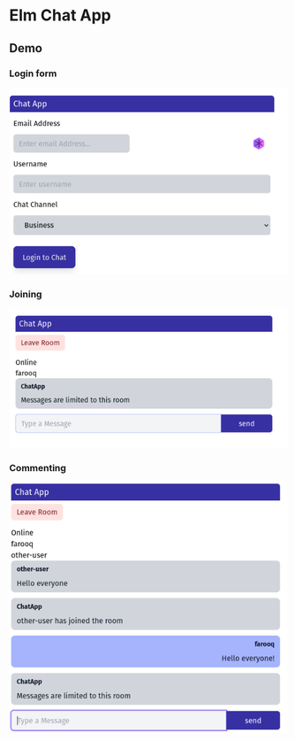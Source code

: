 # Elm Chat App

## Demo

### Login form 
![login-form](/demo-images/loginpage.png)
### Joining 
![join-room](/demo-images/join-room-image.png)
### Commenting 
![commenting](/demo-images/commenting-with-other-users.png)
